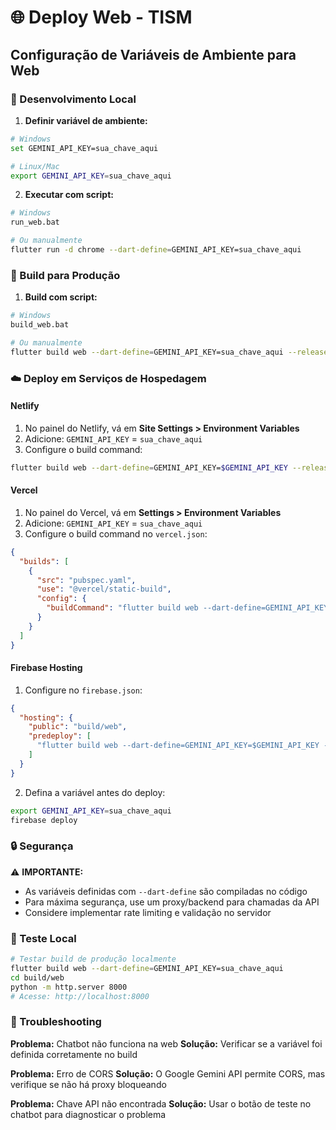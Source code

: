 # 🌐 Deploy Web - TISM

## Configuração de Variáveis de Ambiente para Web

### 🔧 Desenvolvimento Local

1. **Definir variável de ambiente:**
```bash
# Windows
set GEMINI_API_KEY=sua_chave_aqui

# Linux/Mac
export GEMINI_API_KEY=sua_chave_aqui
```

2. **Executar com script:**
```bash
# Windows
run_web.bat

# Ou manualmente
flutter run -d chrome --dart-define=GEMINI_API_KEY=sua_chave_aqui
```

### 🚀 Build para Produção

1. **Build com script:**
```bash
# Windows
build_web.bat

# Ou manualmente
flutter build web --dart-define=GEMINI_API_KEY=sua_chave_aqui --release
```

### ☁️ Deploy em Serviços de Hospedagem

#### **Netlify**
1. No painel do Netlify, vá em **Site Settings > Environment Variables**
2. Adicione: `GEMINI_API_KEY` = `sua_chave_aqui`
3. Configure o build command:
```bash
flutter build web --dart-define=GEMINI_API_KEY=$GEMINI_API_KEY --release
```

#### **Vercel**
1. No painel do Vercel, vá em **Settings > Environment Variables**
2. Adicione: `GEMINI_API_KEY` = `sua_chave_aqui`
3. Configure o build command no `vercel.json`:
```json
{
  "builds": [
    {
      "src": "pubspec.yaml",
      "use": "@vercel/static-build",
      "config": {
        "buildCommand": "flutter build web --dart-define=GEMINI_API_KEY=$GEMINI_API_KEY --release"
      }
    }
  ]
}
```

#### **Firebase Hosting**
1. Configure no `firebase.json`:
```json
{
  "hosting": {
    "public": "build/web",
    "predeploy": [
      "flutter build web --dart-define=GEMINI_API_KEY=$GEMINI_API_KEY --release"
    ]
  }
}
```

2. Defina a variável antes do deploy:
```bash
export GEMINI_API_KEY=sua_chave_aqui
firebase deploy
```

### 🔒 Segurança

⚠️ **IMPORTANTE:** 
- As variáveis definidas com `--dart-define` são compiladas no código
- Para máxima segurança, use um proxy/backend para chamadas da API
- Considere implementar rate limiting e validação no servidor

### 🧪 Teste Local

```bash
# Testar build de produção localmente
flutter build web --dart-define=GEMINI_API_KEY=sua_chave_aqui
cd build/web
python -m http.server 8000
# Acesse: http://localhost:8000
```

### 📝 Troubleshooting

**Problema:** Chatbot não funciona na web
**Solução:** Verificar se a variável foi definida corretamente no build

**Problema:** Erro de CORS
**Solução:** O Google Gemini API permite CORS, mas verifique se não há proxy bloqueando

**Problema:** Chave API não encontrada
**Solução:** Usar o botão de teste no chatbot para diagnosticar o problema